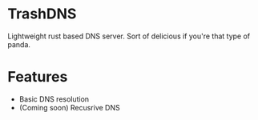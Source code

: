 # TrashDNS

Lightweight rust based DNS server. Sort of delicious if you're that type of panda.

# Features

- Basic DNS resolution
- (Coming soon) Recusrive DNS